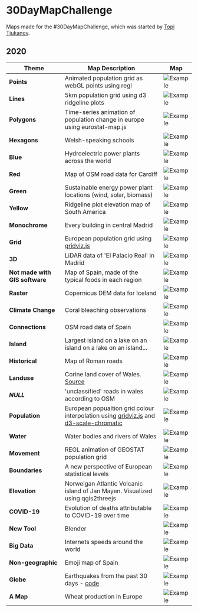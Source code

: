 # 30DayMapChallenge
Maps made for the #30DayMapChallenge, which was started by [Topi Tjukanov](https://github.com/tjukanovt/30DayMapChallenge).

## 2020

|  **Theme**                          |  **Map Description**                          | **Map**                                                                                                                                                                                                                                                                                                                                   |
| ---------------------------------- | ---------------------------------- | --------------------------------------------------------------------------------------------------------------------------------------------------------------------------------------------------------------------------------------------------------------------------------------------------------------------------------------------- |
 | **Points** | Animated population grid as webGL points using regl                      | ![Example](https://github.com/JoeWDavies/30DayMapChallenge/raw/main/2020/points_animated.gif) |
| **Lines** | 5km population grid using d3 ridgeline plots                       | ![Example](https://github.com/JoeWDavies/30DayMapChallenge/raw/main/2020/5km_population_ridgeline.jpeg) |
| **Polygons** | Time-series animation of population change in europe using eurostat-map.js                       | ![Example](https://github.com/JoeWDavies/30DayMapChallenge/blob/main/2020/population_choropleth.gif) | 
| **Hexagons**  | Welsh-speaking schools                      | ![Example](https://github.com/JoeWDavies/30DayMapChallenge/blob/main/2020/welsh_schools.png) | 
| **Blue**  | Hydroelectric power plants across the world                      | ![Example](https://github.com/JoeWDavies/30DayMapChallenge/raw/main/2020/hydro_blue.jpeg) | 
 | **Red**  | Map of OSM road data for Cardiff                      | ![Example](https://github.com/JoeWDavies/30DayMapChallenge/raw/main/2020/cardiff_red.png) | 
 | **Green** | Sustainable energy power plant locations (wind, solar, biomass)                       | ![Example](https://github.com/JoeWDavies/30DayMapChallenge/raw/main/2020/renewable_energy_green.jpeg) | 
| **Yellow** | Ridgeline plot elevation map of South America                        | ![Example](https://github.com/JoeWDavies/30DayMapChallenge/raw/main/2020/south_america_ridgeline_plot.png) | 
| **Monochrome**| Every building in central Madrid                        | ![Example](https://github.com/JoeWDavies/30DayMapChallenge/raw/main/2020/monochrome_madrid.jpeg) | 
| **Grid**  | European population grid using [gridviz.js](https://github.com/eurostat/gridviz)                      | ![Example](https://github.com/JoeWDavies/30DayMapChallenge/raw/main/2020/gridviz_grid.jpeg) | 
| **3D** | LiDAR data of 'El Palacio Real' in Madrid                       | ![Example](https://github.com/JoeWDavies/30DayMapChallenge/raw/main/2020/madrid_lidar.gif) | 
| **Not made with GIS software** |  Map of Spain, made of the typical foods in each region                       | ![Example](https://github.com/JoeWDavies/30DayMapChallenge/raw/main/2020/food.jpeg) | 
| **Raster** |  Copernicus DEM data for Iceland                       | ![Example](https://github.com/JoeWDavies/30DayMapChallenge/raw/main/2020/iceland.png) | 
| **Climate Change** |  Coral bleaching observations                       | ![Example](https://github.com/JoeWDavies/30DayMapChallenge/raw/main/2020/coral_bleaching.png) | 
| **Connections** |  OSM road data of Spain                       | ![Example](https://github.com/JoeWDavies/30DayMapChallenge/raw/main/2020/spain_roads.jpg) | 
| **Island** |  Largest island on a lake on an island on a lake on an island...                       | ![Example](https://github.com/JoeWDavies/30DayMapChallenge/raw/main/2020/island_lake_island_lake_island.jpg) | 
| **Historical** |  Map of Roman roads   | ![Example](https://github.com/JoeWDavies/30DayMapChallenge/raw/main/2020/roman2c.png) | 
| **Landuse** |  Corine land cover of Wales. [Source](https://ec.europa.eu/eurostat/statistical-atlas/gis/viewer/)                     | ![Example](https://github.com/JoeWDavies/30DayMapChallenge/raw/main/2020/walesCorine.JPG) | 
| ***NULL*** |  'unclassified' roads in wales according to OSM                     | ![Example](https://github.com/JoeWDavies/30DayMapChallenge/raw/main/2020/NULL.jpeg) | 
| **Population** |  European popualtion grid colour interpolation using [gridviz.js](https://github.com/eurostat/gridviz) and [d3-scale-chromatic](https://github.com/eurostat/d3-scale-chromatic)                    | ![Example](https://github.com/JoeWDavies/30DayMapChallenge/raw/main/2020/gridviz.gif) | 
| **Water** |  Water bodies and rivers of Wales                      | ![Example](https://github.com/JoeWDavies/30DayMapChallenge/raw/main/2020/wales_water.png) | 
| **Movement** |  REGL animation of GEOSTAT population grid                    | ![Example](https://github.com/JoeWDavies/30DayMapChallenge/raw/main/2020/regl-population-animation.gif) | 
| **Boundaries** | A new perspective of European statistical levels                       | ![Example](https://github.com/JoeWDavies/30DayMapChallenge/raw/main/2020/nuts-perspective.gif) | 
| **Elevation** |  Norweigan Atlantic Volcanic island of Jan Mayen. Visualized using qgis2threejs                       | ![Example](https://github.com/JoeWDavies/30DayMapChallenge/raw/main/2020/jan_mayen.gif) | 
| **COVID-19** |  Evolution of deaths attributable to COVID-19 over time                       | ![Example](https://github.com/JoeWDavies/30DayMapChallenge/raw/main/2020/covid-deaths.gif) | 
| **New Tool** |  Blender                      | ![Example](https://github.com/JoeWDavies/30DayMapChallenge/raw/main/2020/blender_full_color.png) | 
| **Big Data** |  Internets speeds around the world                    | ![Example](https://github.com/JoeWDavies/30DayMapChallenge/raw/main/2020/ookla_robinson_2020.jpg) | 
| **Non-geographic** |  Emoji map of Spain                     | ![Example](https://github.com/JoeWDavies/30DayMapChallenge/raw/main/2020/emoji_map.png) | 
| **Globe** |  Earthquakes from the past 30 days - [code](https://observablehq.com/@joewdavies/earthquakes-from-the-last-30-days)                      | ![Example](https://github.com/JoeWDavies/30DayMapChallenge/raw/main/2020/earthquakes.gif) | 
| **A Map** |  Wheat production in Europe                   | ![Example](https://github.com/JoeWDavies/30DayMapChallenge/raw/main/2020/wheat-production.png) | 
